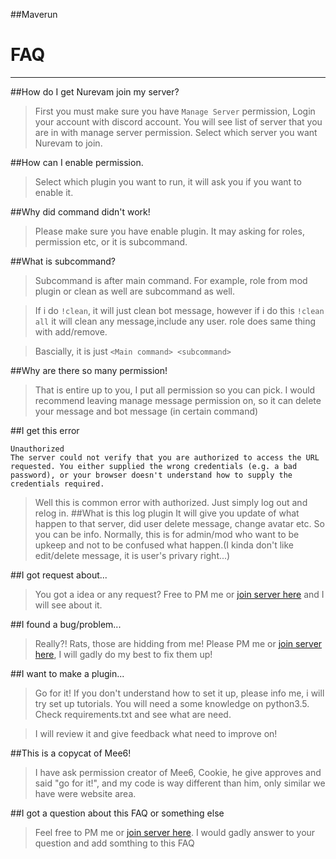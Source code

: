 ##Maverun



# FAQ
---

##How do I get Nurevam join my server?
>First you must make sure you have `Manage Server` permission, Login your account with discord account. You will see list of server that you are in with manage server permission.
Select which server you want Nurevam to join.

##How can I enable permission.
>Select which plugin you want to run, it will ask you if you want to enable it.

##Why did command didn't work!
>Please make sure you have enable plugin. It may asking for roles, permission etc, or it is subcommand.

##What is subcommand?
>Subcommand is after main command. For example, role from mod plugin or clean as well are subcommand as well.

>If i do `!clean`, it will just clean bot message, however if i do this `!clean all` it will clean any message,include any user. role does same thing with add/remove.

>Bascially, it is just `<Main command> <subcommand>`

##Why are there so many permission!
>That is entire up to you, I put all permission so you can pick. I would recommend leaving manage message permission on, so it can delete your message and bot message (in certain command)

##I get this error
```
Unauthorized
The server could not verify that you are authorized to access the URL requested. You either supplied the wrong credentials (e.g. a bad password), or your browser doesn't understand how to supply the credentials required.
```
>Well this is common error with authorized. Just simply log out and relog in.
##What is this log plugin
>It will give you update of what happen to that server, did user delete message, change avatar etc.
>So you can be info. Normally, this is for admin/mod who want to be upkeep and not to be confused what happen.(I kinda don't like edit/delete message, it is user's privary right...)

##I got request about...
>You got a idea or any request? Free to PM me or [join server here](https://discordapp.com/invite/010erZHcMcH15gTLZ) and I will see about it.

##I found a bug/problem...
>Really?! Rats, those are hidding from me! Please PM me or [join server here](https://discordapp.com/invite/010erZHcMcH15gTLZ), I will gadly do my best to fix them up! 

##I want to make a plugin...
>Go for it! If you don't understand how to set it up, please info me, i will try set up tutorials. You will need a some knowledge on python3.5. Check requirements.txt and see what are need. 

>I will review it and give feedback what need to improve on!

##This is a copycat of Mee6!
>I have ask permission creator of Mee6, Cookie, he give approves and said "go for it!", and my code is way different than him, only similar we have were website area.

##I got a question about this FAQ or something else
>Feel free to PM me or [join server here](https://discordapp.com/invite/010erZHcMcH15gTLZ). I would gadly answer to your question and add somthing to this FAQ